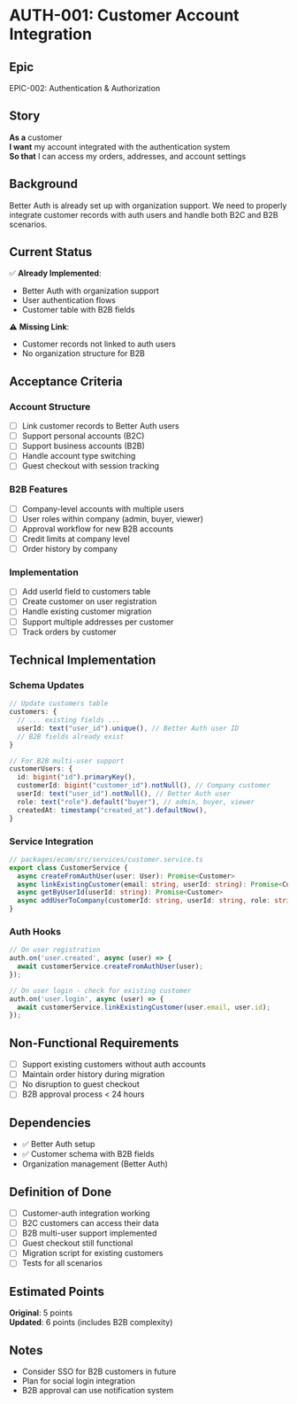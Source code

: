 # AUTH-001: Customer Account Integration

## Epic

EPIC-002: Authentication & Authorization

## Story

**As a** customer  
**I want** my account integrated with the authentication system  
**So that** I can access my orders, addresses, and account settings

## Background

Better Auth is already set up with organization support. We need to properly integrate customer records with auth users and handle both B2C and B2B scenarios.

## Current Status

✅ **Already Implemented**:

- Better Auth with organization support
- User authentication flows
- Customer table with B2B fields

⚠️ **Missing Link**:

- Customer records not linked to auth users
- No organization structure for B2B

## Acceptance Criteria

### Account Structure

- [ ] Link customer records to Better Auth users
- [ ] Support personal accounts (B2C)
- [ ] Support business accounts (B2B)
- [ ] Handle account type switching
- [ ] Guest checkout with session tracking

### B2B Features

- [ ] Company-level accounts with multiple users
- [ ] User roles within company (admin, buyer, viewer)
- [ ] Approval workflow for new B2B accounts
- [ ] Credit limits at company level
- [ ] Order history by company

### Implementation

- [ ] Add userId field to customers table
- [ ] Create customer on user registration
- [ ] Handle existing customer migration
- [ ] Support multiple addresses per customer
- [ ] Track orders by customer

## Technical Implementation

### Schema Updates

```typescript
// Update customers table
customers: {
  // ... existing fields ...
  userId: text("user_id").unique(), // Better Auth user ID
  // B2B fields already exist
}

// For B2B multi-user support
customerUsers: {
  id: bigint("id").primaryKey(),
  customerId: bigint("customer_id").notNull(), // Company customer
  userId: text("user_id").notNull(), // Better Auth user
  role: text("role").default("buyer"), // admin, buyer, viewer
  createdAt: timestamp("created_at").defaultNow(),
}
```

### Service Integration

```typescript
// packages/ecom/src/services/customer.service.ts
export class CustomerService {
  async createFromAuthUser(user: User): Promise<Customer>
  async linkExistingCustomer(email: string, userId: string): Promise<Customer>
  async getByUserId(userId: string): Promise<Customer>
  async addUserToCompany(customerId: string, userId: string, role: string)
}
```

### Auth Hooks

```typescript
// On user registration
auth.on('user.created', async (user) => {
  await customerService.createFromAuthUser(user);
});

// On user login - check for existing customer
auth.on('user.login', async (user) => {
  await customerService.linkExistingCustomer(user.email, user.id);
});
```

## Non-Functional Requirements

- [ ] Support existing customers without auth accounts
- [ ] Maintain order history during migration
- [ ] No disruption to guest checkout
- [ ] B2B approval process < 24 hours

## Dependencies

- ✅ Better Auth setup
- ✅ Customer schema with B2B fields
- Organization management (Better Auth)

## Definition of Done

- [ ] Customer-auth integration working
- [ ] B2C customers can access their data
- [ ] B2B multi-user support implemented
- [ ] Guest checkout still functional
- [ ] Migration script for existing customers
- [ ] Tests for all scenarios

## Estimated Points

**Original**: 5 points  
**Updated**: 6 points (includes B2B complexity)

## Notes

- Consider SSO for B2B customers in future
- Plan for social login integration
- B2B approval can use notification system
